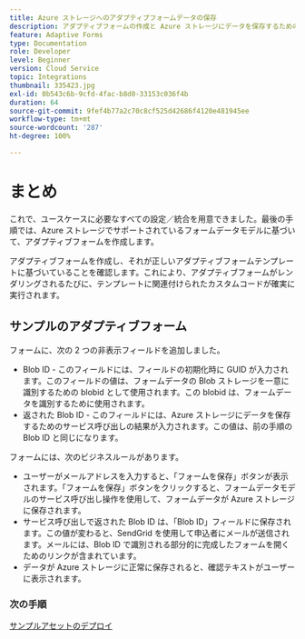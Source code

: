 ```yaml
---
title: Azure ストレージへのアダプティブフォームデータの保存
description: アダプティブフォームの作成と Azure ストレージにデータを保存するための設定
feature: Adaptive Forms
type: Documentation
role: Developer
level: Beginner
version: Cloud Service
topic: Integrations
thumbnail: 335423.jpg
exl-id: 0b543c6b-9cfd-4fac-b8d0-33153c036f4b
duration: 64
source-git-commit: 9fef4b77a2c70c8cf525d42686f4120e481945ee
workflow-type: tm+mt
source-wordcount: '287'
ht-degree: 100%

---
```


# まとめ

これで、ユースケースに必要なすべての設定／統合を用意できました。最後の手順では、Azure ストレージでサポートされているフォームデータモデルに基づいて、アダプティブフォームを作成します。

アダプティブフォームを作成し、それが正しいアダプティブフォームテンプレートに基づいていることを確認します。これにより、アダプティブフォームがレンダリングされるたびに、テンプレートに関連付けられたカスタムコードが確実に実行されます。

## サンプルのアダプティブフォーム

フォームに、次の 2 つの非表示フィールドを追加しました。

* Blob ID - このフィールドには、フィールドの初期化時に GUID が入力されます。このフィールドの値は、フォームデータの Blob ストレージを一意に識別するための blobid として使用されます。この blobid は、フォームデータを識別するために使用されます。
* 返された Blob ID - このフィールドには、Azure ストレージにデータを保存するためのサービス呼び出しの結果が入力されます。この値は、前の手順の Blob ID と同じになります。

フォームには、次のビジネスルールがあります。

* ユーザーがメールアドレスを入力すると、「フォームを保存」ボタンが表示されます。「フォームを保存」ボタンをクリックすると、フォームデータモデルのサービス呼び出し操作を使用して、フォームデータが Azure ストレージに保存されます。
* サービス呼び出しで返された Blob ID は、「Blob ID」フィールドに保存されます。この値が変わると、SendGrid を使用して申込者にメールが送信されます。メールには、Blob ID で識別される部分的に完成したフォームを開くためのリンクが含まれています。
* データが Azure ストレージに正常に保存されると、確認テキストがユーザーに表示されます。

### 次の手順

[サンプルアセットのデプロイ](./deploy-sample-assets.md)
